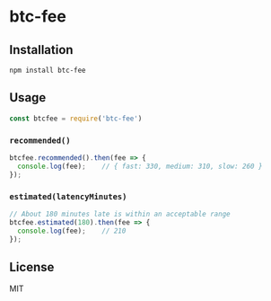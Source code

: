 btc-fee
===
## Installation

```
npm install btc-fee
```

## Usage

```js
const btcfee = require('btc-fee')
```

### `recommended()`

```js
btcfee.recommended().then(fee => {
  console.log(fee);    // { fast: 330, medium: 310, slow: 260 }
});
```

### `estimated(latencyMinutes)`

```js
// About 180 minutes late is within an acceptable range
btcfee.estimated(180).then(fee => {
  console.log(fee);    // 210
});
```

## License

MIT
